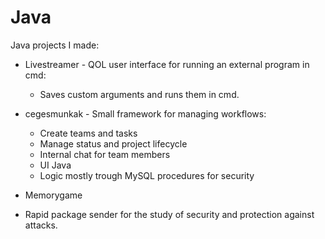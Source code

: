# Java

Java projects I made:
- Livestreamer - QOL user interface for running an external program in cmd:
  - Saves custom arguments and runs them in cmd.
  
- cegesmunkak - Small framework for managing workflows:
  - Create teams and tasks
  - Manage status and project lifecycle
  - Internal chat for team members
  - UI Java
  - Logic mostly trough MySQL procedures for security
 
- Memorygame

- Rapid package sender for the study of security and protection against attacks.

